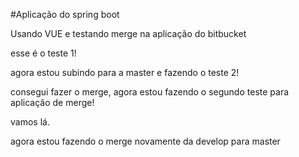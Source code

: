 #Aplicação do spring boot

Usando VUE e testando merge na aplicação do bitbucket

esse é o teste 1!

agora estou subindo para a master e fazendo o teste 2!

consegui fazer o merge, agora estou fazendo o segundo teste para aplicação de merge!

vamos lá.

agora estou fazendo o merge novamente da develop para master
